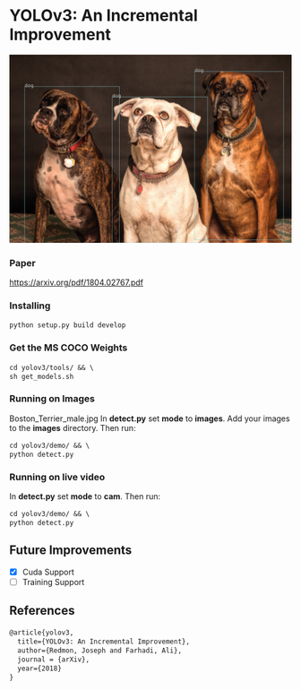 # YOLOv3: An Incremental Improvement

<p align="center">
  <img src="https://github.com/benjaminrwilson/yolov3/blob/master/yolov3/results/dogs.jpg" width="800">  
</p>

### Paper

https://arxiv.org/pdf/1804.02767.pdf

### Installing

```
python setup.py build develop
```

### Get the MS COCO Weights

```
cd yolov3/tools/ && \
sh get_models.sh
```

### Running on Images
Boston_Terrier_male.jpg
In **detect.py** set **mode** to **images**. Add your images to the **images** directory. Then run:

```
cd yolov3/demo/ && \
python detect.py
```

### Running on live video

In **detect.py** set **mode** to **cam**. Then run:

```
cd yolov3/demo/ && \
python detect.py
```

## Future Improvements

- [x] Cuda Support
- [ ] Training Support

## References

```
@article{yolov3,
  title={YOLOv3: An Incremental Improvement},
  author={Redmon, Joseph and Farhadi, Ali},
  journal = {arXiv},
  year={2018}
}
```
